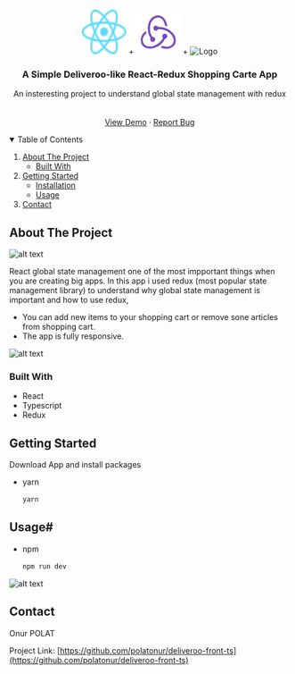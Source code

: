 <!-- PROJECT LOGO -->
<br />
<p align="center">
    <img src="src/assets/images/react.svg" alt="Logo" width="80" height="80"> +
    <img src="src/assets/images/redux.svg" alt="Logo" width="80" height="80"> +
    <img src="https://github.com/polatonur/readme_pics/blob/master/Typescript.svg" alt="Logo" width="80" height="80">

  <h3 align="center">A Simple Deliveroo-like React-Redux Shopping Carte App</h3>

  <p align="center">
    An insteresting project to understand global state management with redux
    <br />
    <br />
    <br />
    <a href="https://deliveroo-like-onur.netlify.app/">View Demo</a>
    ·
    <a href="https://github.com/polatonur/deliveroo-front-ts/issues">Report Bug</a>
  </p>
</p>

<!-- TABLE OF CONTENTS -->
<details open="open">
  <summary>Table of Contents</summary>
  <ol>
    <li>
      <a href="#about-the-project">About The Project</a>
      <ul>
        <li><a href="#built-with">Built With</a></li>
      </ul>
    </li>
    <li>
      <a href="#getting-started">Getting Started</a>
      <ul>
        <li><a href="#installation">Installation</a></li>
        <li><a href="#installation">Usage</a></li>
      </ul>
    </li>
    <li><a href="#contact">Contact</a></li>
  </ol>
</details>

<!-- ABOUT THE PROJECT -->

## About The Project

![alt text](https://github.com/polatonur/readme_pics/blob/master/cart_deliveroo.png?raw=true)

React global state management one of the most impportant things when you are creating big apps.
In this app i used redux (most popular state management library) to understand why global state management is important and how to use redux,

- You can add new items to your shopping cart or remove sone articles from shopping cart.
- The app is fully responsive.

![alt text](https://github.com/polatonur/readme_pics/blob/master/mobile_deliveroo_gif.gif?raw=true)

### Built With

- React
- Typescript
- Redux

<!-- GETTING STARTED -->

## Getting Started

Download App and install packages

- yarn

  ```sh
  yarn
  ```

## Usage#

- npm
  ```sh
  npm run dev
  ```

<!-- ROADMAP -->

![alt text](https://github.com/polatonur/readme_pics/blob/master/desktop_deliveroo_gif.gif?raw=true)

## Contact

Onur POLAT

Project Link: [https://github.com/polatonur/deliveroo-front-ts](https://github.com/polatonur/deliveroo-front-ts)
